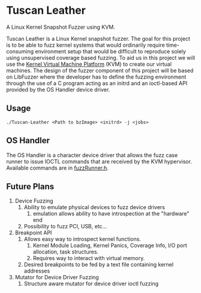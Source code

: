 # Tuscan Leather

A Linux Kernel Snapshot Fuzzer using KVM.

Tuscan Leather is a Linux Kernel snapshot fuzzer. The goal for this project is to be able to fuzz kernel systems that
would ordinarily require time-consuming environment setup that would be difficult to reproduce solely using unsupervised
coverage based fuzzing. To aid us in this project we will use the
[Kernel Virtual Machine Platform](https://www.linux-kvm.org/page/Main_Page) (KVM) to create our virtual machines. The
design of the fuzzer component of this project will be based on LibFuzzer where the developer has to define the fuzzing
environment through the use of a C program acting as an initrd and an ioctl-based API provided by the OS Handler device
driver.

## Usage

`./Tuscan-Leather <Path to bzImage> <initrd> -j <jobs>`

## OS Handler

The OS Handler is a character device driver that allows the fuzz case runner to issue IOCTL commands that are received
by the KVM hypervisor. Available commands are in [fuzzRunner.h](os-handler/fuzzRunner.h).

## Future Plans

1. Device Fuzzing
   1. Ability to emulate physical devices to fuzz device drivers
      1. emulation allows ability to have introspection at the "hardware" end
   2. Possibility to fuzz PCI, USB, etc...
2. Breakpoint API
   1. Allows easy way to introspect kernel functions.
      1. Kernel Module Loading, Kernel Panics, Coverage Info, I/O port allocation, task structures.
      2. Requires way to interact with virtual memory.
   2. Desired breakpoints to be fed by a text file containing kernel addresses
3. Mutator for Device Driver Fuzzing
   1. Structure aware mutator for device driver ioctl fuzzing
